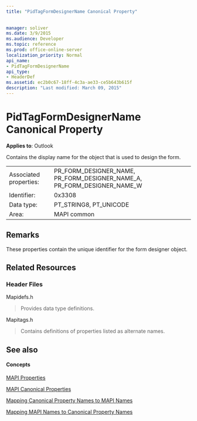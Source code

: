 ```yaml
---
title: "PidTagFormDesignerName Canonical Property"
 
 
manager: soliver
ms.date: 3/9/2015
ms.audience: Developer
ms.topic: reference
ms.prod: office-online-server
localization_priority: Normal
api_name:
- PidTagFormDesignerName
api_type:
- HeaderDef
ms.assetid: ec2b0c67-18ff-4c3a-ae33-ce5b643b615f
description: "Last modified: March 09, 2015"
---
```


# PidTagFormDesignerName Canonical Property

  
  
**Applies to**: Outlook 
  
Contains the display name for the object that is used to design the form. 
  
|||
|:-----|:-----|
|Associated properties:  <br/> |PR_FORM_DESIGNER_NAME, PR_FORM_DESIGNER_NAME_A, PR_FORM_DESIGNER_NAME_W  <br/> |
|Identifier:  <br/> |0x3308  <br/> |
|Data type:  <br/> |PT_STRING8, PT_UNICODE  <br/> |
|Area:  <br/> |MAPI common  <br/> |
   
## Remarks

These properties contain the unique identifier for the form designer object. 
  
## Related Resources

### Header Files

Mapidefs.h
  
> Provides data type definitions.
    
Mapitags.h
  
> Contains definitions of properties listed as alternate names.
    
## See also

#### Concepts

[MAPI Properties](mapi-properties.md)
  
[MAPI Canonical Properties](mapi-canonical-properties.md)
  
[Mapping Canonical Property Names to MAPI Names](mapping-canonical-property-names-to-mapi-names.md)
  
[Mapping MAPI Names to Canonical Property Names](mapping-mapi-names-to-canonical-property-names.md)

